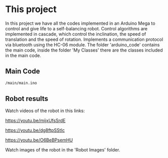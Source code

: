 # This project

In this project we have all the codes implemented in an Arduino Mega to control and give life to a self-balancing robot. Control algorithms are implemented in cascade, which control the inclination, the speed of translation and the speed of rotation. Implements a communication protocol via bluetooth using the HC-06 module.
The folder 'arduino_code' contains the main code, inside the folder 'My Classes' there are the classes included in the main code.

## Main Code

``` sh
/main/main.ino
```

## Robot results

Watch videos of the robot in this links:

<https://youtu.be/mijxUfsSrdE>

https://youtu.be/dg8ftpSStIc

https://youtu.be/O6BeBPsemHU

Watch images of the robot in the 'Robot Images' folder.
